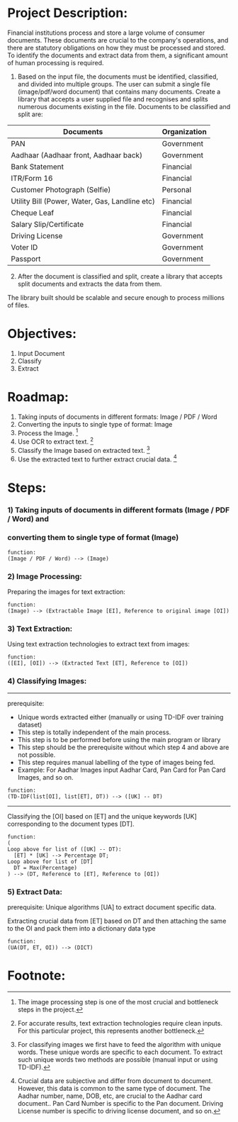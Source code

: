 # Project Description:

Financial institutions process and store a large volume of consumer
documents. These documents are crucial to the company's operations, and there
are statutory obligations on how they must be processed and stored. To identify
the documents and extract data from them, a significant amount of human
processing is required.

1) Based on the input file, the documents must be identified, classified, and
   divided into multiple groups. The user can submit a single file (image/pdf/word
   document) that contains many documents. Create a library that accepts a user
   supplied file and recognises and splits numerous documents existing in the file.
   Documents to be classified and split are:

| Documents | Organization |
| ----------- |  ----------- |
| PAN | Government |
| Aadhaar (Aadhaar front, Aadhaar back) | Government |
| Bank Statement | Financial |
| ITR/Form 16 | Financial |
| Customer Photograph (Selfie) | Personal |
| Utility Bill (Power, Water, Gas, Landline etc) | Financial |
| Cheque Leaf | Financial |
| Salary Slip/Certificate | Financial |
| Driving License | Government |
| Voter ID | Government |
| Passport | Government |

2) After the document is classified and split, create a library that accepts split
   documents and extracts the data from them.

The library built should be scalable and secure enough to process millions of files.

# Objectives:

1) Input Document
2) Classify
3) Extract

# Roadmap:

1) Taking inputs of documents in different formats: Image / PDF / Word
2) Converting the inputs to single type of format: Image
3) Process the Image. [^1]
4) Use OCR to extract text. [^2]
5) Classify the Image based on extracted text. [^3]
6) Use the extracted text to further extract crucial data. [^4]

# Steps:
### 1) Taking inputs of documents in different formats (Image / PDF / Word) and 
### converting them to single type of format (Image)
```
function:
(Image / PDF / Word) --> (Image)
```

### 2) Image Processing:
Preparing the images for text extraction:
```
function: 
(Image) --> (Extractable Image [EI], Reference to original image [OI])
```

### 3) Text Extraction:
Using text extraction technologies to extract text from images:
```
function: 
([EI], [OI]) --> (Extracted Text [ET], Reference to [OI])
```

### 4) Classifying Images:

---
prerequisite:
- Unique words extracted either (manually or using TD-IDF over training dataset)
- This step is totally independent of the main process.
- This step is to be performed before using the main program or library
- This step should be the prerequisite without which step 4 and above are not 
possible.
- This step requires manual labelling of the type of images being fed.
- Example: For Aadhar Images input Aadhar Card, Pan Card for Pan Card Images, 
and so on.
```
function:
(TD-IDF(list[OI], list[ET], DT)) --> ([UK] -- DT)
```
---

Classifying the [OI] based on [ET] and the unique keywords [UK] corresponding to
the document types [DT].
```
function:
(
Loop above for list of ([UK] -- DT):
  [ET] * [UK] --> Percentage DT;
Loop above for list of [DT]
  DT = Max(Percentage)
) --> (DT, Reference to [ET], Reference to [OI])
```

### 5) Extract Data:
prerequisite:
Unique algorithms [UA] to extract document specific data.

Extracting crucial data from [ET] based on DT and then attaching the same to
the OI and pack them into a dictionary data type
```
function:
(UA(DT, ET, OI)) --> (DICT)
```

# Footnote:
[^1]: The image processing step is one of the most crucial and bottleneck steps in the project.

[^2]: For accurate results, text extraction technologies require clean inputs.
For this particular project, this represents another bottleneck.

[^3]: For classifying images we first have to feed the algorithm with unique words. These unique words are specific to each document. To extract such unique words two methods are possible (manual input or using TD-IDF).

[^4]: Crucial data are subjective and differ from document to document. However, this data is common to the same type of document.
The Aadhar number, name, DOB, etc, are crucial to the Aadhar card document.. 
Pan Card Number is specific to the Pan document. 
Driving License number is specific to driving license document, and so on.
